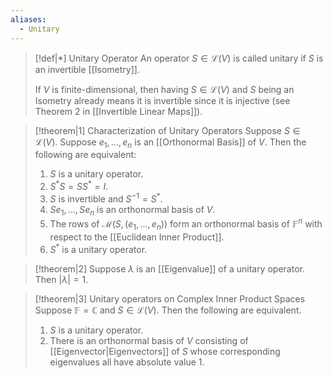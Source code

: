 ```yaml
---
aliases:
  - Unitary
---
```


>[!def|*] Unitary Operator
>An operator $S \in \mathcal L (V)$ is called unitary if $S$ is an invertible [[Isometry]]. 
>
>If $V$ is finite-dimensional, then having $S \in \mathcal L (V)$ and $S$ being an Isometry already means it is invertible since it is injective (see Theorem 2 in [[Invertible Linear Maps]]).

>[!theorem|1] Characterization of Unitary Operators
>Suppose $S \in \mathcal L (V)$. Suppose $e_1, \dots, e_n$ is an [[Orthonormal Basis]] of $V$. Then the following are equivalent:
>1. $S$ is a unitary operator.
>2. $S^*S = SS^* = I$.
>3. $S$ is invertible and $S^{-1} = S^*$.
>4. $Se_1, \dots , Se_n$ is an orthonormal basis of $V$.
>5. The rows of $\mathcal M(S,(e_1, \dots, e_n))$ form an orthonormal basis of $\mathbb{F}^n$ with respect to the [[Euclidean Inner Product]].
>6. $S^*$ is a unitary operator.

>[!theorem|2]
>Suppose $\lambda$ is an [[Eigenvalue]] of a unitary operator. Then $|\lambda | = 1$.

>[!theorem|3] Unitary operators on Complex Inner Product Spaces
>Suppose $\mathbb{F} = \mathbb C$ and $S \in \mathcal L (V)$. Then the following are equivalent.
>1. $S$ is a unitary operator.
>2. There is an orthonormal basis of $V$ consisting of [[Eigenvector|Eigenvectors]] of $S$ whose corresponding eigenvalues all have absolute value $1$.






